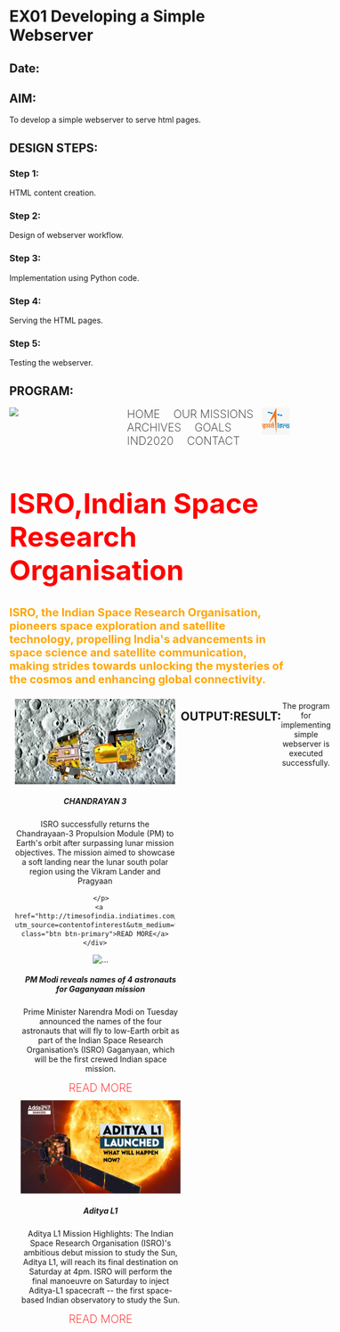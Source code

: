 # EX01 Developing a Simple Webserver
## Date:

## AIM:
To develop a simple webserver to serve html pages.

## DESIGN STEPS:
### Step 1: 
HTML content creation.

### Step 2:
Design of webserver workflow.

### Step 3:
Implementation using Python code.

### Step 4:
Serving the HTML pages.

### Step 5:
Testing the webserver.

## PROGRAM:
<!DOCTYPE html>
<html lang="en">
<head>
    <meta charset="UTF-8">
    <meta name="viewport" content="width=device-width, initial-scale=1.0">
    <title>ISRO</title>
</head>
<link href="https://cdn.jsdelivr.net/npm/bootstrap@5.3.3/dist/css/bootstrap.min.css" rel="stylesheet" integrity="sha384-QWTKZyjpPEjISv5WaRU9OFeRpok6YctnYmDr5pNlyT2bRjXh0JMhjY6hW+ALEwIH" crossorigin="anonymous">
<style>
a{
    color: red;
    padding: 10px;
    text-decoration: none;
    font-size: 20px;
    font-weight: 200;

}
a:hover
{
    color: burlywood;
    text-decoration: dotted red;
}

</style>
<body style="background-image: url('psuje1ek.png');background-size: cover;">
    <div style="display: flex;">
    <div style="width: 40%;">
     <img src="ISRO LOGO.png" style="width: 100%;">
    </div>
    <div style="width: 50%;">
        <a href="">HOME</a>
        <a href="">OUR MISSIONS</a>
        <a href="">ARCHIVES</a>
        <a href="">GOALS</a>
        <a href="">IND2020</a>
        <a href="">CONTACT</a>
    </div>
    <div style="width: 10%;">
        <img src="ISRO.png" style="width: 100%;">
    </div>
 </div>
 <h1 style="color: red; font-size: 50px ;">ISRO,Indian Space Research Organisation</h1>
 <h1 style="color: orange; font-size: 20px ;">ISRO, the Indian Space Research Organisation, <br>   pioneers space exploration and satellite technology, 
    propelling India's advancements in space science and satellite communication,  <br> making strides towards 
    unlocking the mysteries of the cosmos and enhancing global connectivity.</h1>
<div style="display: flex; text-align: center;align-items: stretch; ">
  <div class="card" style="width: 18rem; margin: 10px;">
    <img src="C1.webp" class="card-img-top" alt="...">
    <div class="card-body">
      <h5 class="card-title">CHANDRAYAN 3</h5>
      <p class="card-text">ISRO successfully returns the Chandrayaan-3 Propulsion Module (PM) 
        to Earth's orbit after surpassing lunar mission objectives.
         The mission aimed to showcase a soft landing near the lunar 
         south polar region using the Vikram Lander and Pragyaan

       </p>
      <a href="http://timesofindia.indiatimes.com/articleshow/105735162.cms?utm_source=contentofinterest&utm_medium=text&utm_campaign=cppst" class="btn btn-primary">READ MORE</a>
    </div>
  </div>




  <div class="card" style="width: 18rem; margin: 10px;">
    <img src="C2.jpg" class="card-img-top" alt="...">
    <div class="card-body">
      <h5 class="card-title">PM Modi reveals names of 4 astronauts for Gaganyaan mission      </h5>
      <p class="card-text">Prime Minister Narendra Modi on Tuesday announced the names of the four astronauts
         that will fly to low-Earth orbit as part of the Indian Space Research Organisation’s
         (ISRO) Gaganyaan, which will be the first crewed Indian space mission.</p>
      <a href="https://indianexpress.com/article/technology/science/four-gaganyaan-astronauts-announced-9183379/" class="btn btn-primary">READ MORE</a>
    </div>
  </div>  




  <div class="card" style="width: 18rem; margin: 10px;">
    <img src="C3.webp" class="card-img-top" alt="...">
    <div class="card-body">
      <h5 class="card-title">Aditya L1 </h5>
      <p class="card-text">Aditya L1 Mission Highlights: The Indian Space Research Organisation (ISRO)'s 
        ambitious debut mission to study the Sun, Aditya L1, will reach its final destination on Saturday at 4pm. 
        ISRO will perform the final manoeuvre on Saturday to inject Aditya-L1 spacecraft 
        -- the first space-based Indian observatory to study the Sun.</p>
      <a href="https://www.livemint.com/science/news/aditya-l1-isros-first-sun-mission-live-space-based-indian-observatory-to-enter-final-halo-orbit-11704532260232.html" class="btn btn-primary">READ MORE</a>
    </div>
  </div>
</div>

    <center><div style="width: 40%;" id="carouselExampleIndicators" class="carousel slide">
        <div class="carousel-indicators">
          <button type="button" data-bs-target="#carouselExampleIndicators" data-bs-slide-to="0" class="active" aria-current="true" aria-label="Slide 1"></button>
          <button type="button" data-bs-target="#carouselExampleIndicators" data-bs-slide-to="1" aria-label="Slide 2"></button>
          <button type="button" data-bs-target="#carouselExampleIndicators" data-bs-slide-to="2" aria-label="Slide 3"></button>
        </div>
        <div class="carousel-inner">
          <div class="carousel-item active">
            <img src="5.webp" class="d-block w-100" alt="...">
          </div>
          <div class="carousel-item">
            <img src="C2.jpg" class="d-block w-100" alt="...">
          </div>
          <div class="carousel-item">
            <img src="4.jpeg" class="d-block w-100" alt="...">
          </div>
        </div>
        <button class="carousel-control-prev" type="button" data-bs-target="#carouselExampleIndicators" data-bs-slide="prev">
          <span class="carousel-control-prev-icon" aria-hidden="true"></span>
          <span class="visually-hidden">Previous</span>
        </button>
        <button class="carousel-control-next" type="button" data-bs-target="#carouselExampleIndicators" data-bs-slide="next">
          <span class="carousel-control-next-icon" aria-hidden="true"></span>
          <span class="visually-hidden">Next</span>
        </button>
      </div></center>
      <script src="https://cdn.jsdelivr.net/npm/bootstrap@5.3.3/dist/js/bootstrap.bundle.min.js" integrity="sha384-YvpcrYf0tY3lHB60NNkmXc5s9fDVZLESaAA55NDzOxhy9GkcIdslK1eN7N6jIeHz" crossorigin="anonymous"></script>


      GALLERY
</body>
</html>


## OUTPUT:
![alt text](<Screenshot 2024-03-26 103155.png>)
![alt text](<Screenshot 2024-03-26 103233.png>)

## RESULT:
The program for implementing simple webserver is executed successfully.
